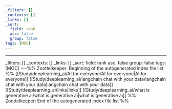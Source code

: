 ```yaml
---
_filters: []
_contexts: []
_links: []
_sort:
  field: rank
  asc: false
  group: false
tags: [MOC]
---
```

---
_filters: []
_contexts: []
_links: []
_sort:
  field: rank
  asc: false
  group: false
tags: [MOC]
---%% Zoottelkeeper: Beginning of the autogenerated index file list  %%
 [[Study/deeplearning_ai/AI for everyone/AI for everyone|AI for everyone]]
 [[Study/deeplearning_ai/langchain chat with your data/langchain chat with your data|langchain chat with your data]]
 [[Study/deeplearning_ai/links|links]]
 [[Study/deeplearning_ai/what is generative ai/what is generative ai|what is generative ai]]
%% Zoottelkeeper: End of the autogenerated index file list  %%
